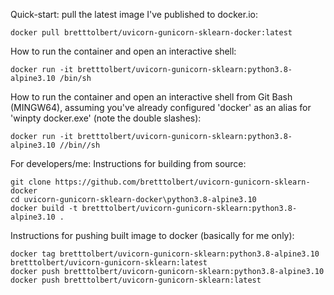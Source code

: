 

Quick-start: pull the latest image I've published to docker.io:

```
docker pull bretttolbert/uvicorn-gunicorn-sklearn-docker:latest
```

How to run the container and open an interactive shell:
```
docker run -it bretttolbert/uvicorn-gunicorn-sklearn:python3.8-alpine3.10 /bin/sh
```

How to run the container and open an interactive shell from Git Bash (MINGW64), assuming you've already configured 'docker' as an alias for 'winpty docker.exe' (note the double slashes):
```
docker run -it bretttolbert/uvicorn-gunicorn-sklearn:python3.8-alpine3.10 //bin//sh
```

For developers/me: Instructions for building from source:

```
git clone https://github.com/bretttolbert/uvicorn-gunicorn-sklearn-docker
cd uvicorn-gunicorn-sklearn-docker\python3.8-alpine3.10
docker build -t bretttolbert/uvicorn-gunicorn-sklearn:python3.8-alpine3.10 .
```

Instructions for pushing built image to docker (basically for me only):
```
docker tag bretttolbert/uvicorn-gunicorn-sklearn:python3.8-alpine3.10 bretttolbert/uvicorn-gunicorn-sklearn:latest
docker push bretttolbert/uvicorn-gunicorn-sklearn:python3.8-alpine3.10
docker push bretttolbert/uvicorn-gunicorn-sklearn:latest
```

